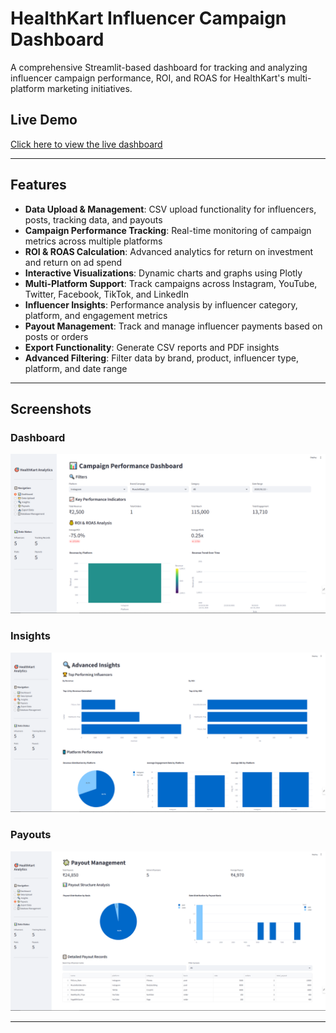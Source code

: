 # HealthKart Influencer Campaign Dashboard

A comprehensive Streamlit-based dashboard for tracking and analyzing influencer campaign performance, ROI, and ROAS for HealthKart's multi-platform marketing initiatives.

## Live Demo

[Click here to view the live dashboard](https://trackerpro-main-by-kaif.streamlit.app/)  

---



## Features

- **Data Upload & Management**: CSV upload functionality for influencers, posts, tracking data, and payouts
- **Campaign Performance Tracking**: Real-time monitoring of campaign metrics across multiple platforms
- **ROI & ROAS Calculation**: Advanced analytics for return on investment and return on ad spend
- **Interactive Visualizations**: Dynamic charts and graphs using Plotly
- **Multi-Platform Support**: Track campaigns across Instagram, YouTube, Twitter, Facebook, TikTok, and LinkedIn
- **Influencer Insights**: Performance analysis by influencer category, platform, and engagement metrics
- **Payout Management**: Track and manage influencer payments based on posts or orders
- **Export Functionality**: Generate CSV reports and PDF insights
- **Advanced Filtering**: Filter data by brand, product, influencer type, platform, and date range

---

## Screenshots

### Dashboard
![Dashboard Overview](screenshots/img2.png)

### Insights
![Campaign Insights](screenshots/img3.png)

### Payouts
![Influencer Performance](screenshots/img4.png)

---



